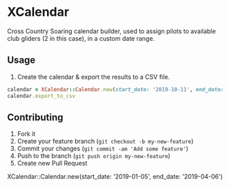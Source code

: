 # XCalendar

Cross Country Soaring calendar builder, used to assign pilots to available club gliders (2 in this case), in a custom date range.

## Usage

1. Create the calendar & export the results to a CSV file.

```ruby
calendar = XCalendar::Calendar.new(start_date: '2019-10-11', end_date: '2020-04-06')
calendar.export_to_csv
```

## Contributing

1. Fork it
2. Create your feature branch (`git checkout -b my-new-feature`)
3. Commit your changes (`git commit -am 'Add some feature'`)
4. Push to the branch (`git push origin my-new-feature`)
5. Create new Pull Request

XCalendar::Calendar.new(start_date: '2019-01-05', end_date: '2019-04-06')
